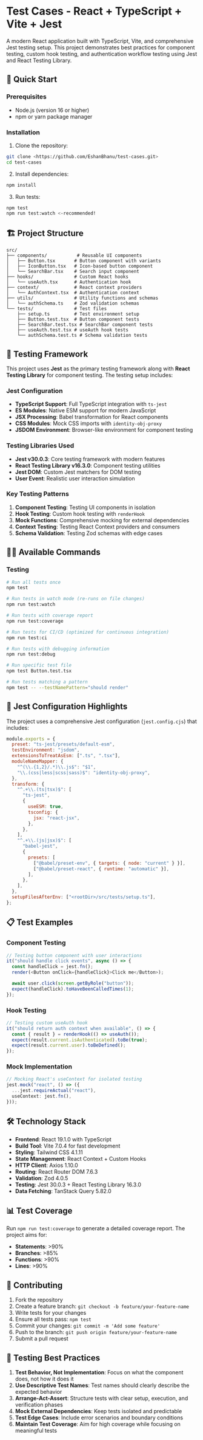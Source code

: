 # Test Cases - React + TypeScript + Vite + Jest

A modern React application built with TypeScript, Vite, and comprehensive Jest testing setup. This project demonstrates best practices for component testing, custom hook testing, and authentication workflow testing using Jest and React Testing Library.

## 🚀 Quick Start

### Prerequisites

- Node.js (version 16 or higher)
- npm or yarn package manager

### Installation

1. Clone the repository:

```bash
git clone <https://github.com/EshanBhanu/test-cases.git>
cd test-cases
```

2. Install dependencies:

```bash
npm install
```


3. Run tests:

```bash
npm test
npm run test:watch <-recommended!
```


## 🏗️ Project Structure

```
src/
├── components/           # Reusable UI components
│   ├── Button.tsx       # Button component with variants
│   ├── IconButton.tsx   # Icon-based button component
│   └── SearchBar.tsx    # Search input component
├── hooks/               # Custom React hooks
│   └── useAuth.tsx      # Authentication hook
├── context/             # React context providers
│   └── AuthContext.tsx  # Authentication context
├── utils/               # Utility functions and schemas
│   └── authSchema.ts    # Zod validation schemas
└── tests/               # Test files
    ├── setup.ts         # Test environment setup
    ├── Button.test.tsx  # Button component tests
    ├── SearchBar.test.tsx # SearchBar component tests
    ├── useAuth.test.tsx # useAuth hook tests
    └── authSchema.test.ts # Schema validation tests
```

## 🧪 Testing Framework

This project uses **Jest** as the primary testing framework along with **React Testing Library** for component testing. The testing setup includes:

### Jest Configuration

- **TypeScript Support**: Full TypeScript integration with `ts-jest`
- **ES Modules**: Native ESM support for modern JavaScript
- **JSX Processing**: Babel transformation for React components
- **CSS Modules**: Mock CSS imports with `identity-obj-proxy`
- **JSDOM Environment**: Browser-like environment for component testing

### Testing Libraries Used

- **Jest v30.0.3**: Core testing framework with modern features
- **React Testing Library v16.3.0**: Component testing utilities
- **Jest DOM**: Custom Jest matchers for DOM testing
- **User Event**: Realistic user interaction simulation

### Key Testing Patterns

1. **Component Testing**: Testing UI components in isolation
2. **Hook Testing**: Custom hook testing with `renderHook`
3. **Mock Functions**: Comprehensive mocking for external dependencies
4. **Context Testing**: Testing React Context providers and consumers
5. **Schema Validation**: Testing Zod schemas with edge cases

## 🏃‍♂️ Available Commands

### Testing

```bash
# Run all tests once
npm test

# Run tests in watch mode (re-runs on file changes)
npm run test:watch

# Run tests with coverage report
npm run test:coverage

# Run tests for CI/CD (optimized for continuous integration)
npm run test:ci

# Run tests with debugging information
npm run test:debug

# Run specific test file
npm test Button.test.tsx

# Run tests matching a pattern
npm test -- --testNamePattern="should render"
```

## 🔧 Jest Configuration Highlights

The project uses a comprehensive Jest configuration (`jest.config.cjs`) that includes:

```javascript
module.exports = {
  preset: "ts-jest/presets/default-esm",
  testEnvironment: "jsdom",
  extensionsToTreatAsEsm: [".ts", ".tsx"],
  moduleNameMapper: {
    "^(\\.{1,2}/.*)\\.js$": "$1",
    "\\.(css|less|scss|sass)$": "identity-obj-proxy",
  },
  transform: {
    "^.+\\.(ts|tsx)$": [
      "ts-jest",
      {
        useESM: true,
        tsconfig: {
          jsx: "react-jsx",
        },
      },
    ],
    "^.+\\.(js|jsx)$": [
      "babel-jest",
      {
        presets: [
          ["@babel/preset-env", { targets: { node: "current" } }],
          ["@babel/preset-react", { runtime: "automatic" }],
        ],
      },
    ],
  },
  setupFilesAfterEnv: ["<rootDir>/src/tests/setup.ts"],
};
```

## 📋 Test Examples

### Component Testing

```typescript
// Testing button component with user interactions
it("should handle click events", async () => {
  const handleClick = jest.fn();
  render(<Button onClick={handleClick}>Click me</Button>);

  await user.click(screen.getByRole("button"));
  expect(handleClick).toHaveBeenCalledTimes(1);
});
```

### Hook Testing

```typescript
// Testing custom useAuth hook
it("should return auth context when available", () => {
  const { result } = renderHook(() => useAuth());
  expect(result.current.isAuthenticated).toBe(true);
  expect(result.current.user).toBeDefined();
});
```

### Mock Implementation

```typescript
// Mocking React's useContext for isolated testing
jest.mock("react", () => ({
  ...jest.requireActual("react"),
  useContext: jest.fn(),
}));
```

## 🛠️ Technology Stack

- **Frontend**: React 19.1.0 with TypeScript
- **Build Tool**: Vite 7.0.4 for fast development
- **Styling**: Tailwind CSS 4.1.11
- **State Management**: React Context + Custom Hooks
- **HTTP Client**: Axios 1.10.0
- **Routing**: React Router DOM 7.6.3
- **Validation**: Zod 4.0.5
- **Testing**: Jest 30.0.3 + React Testing Library 16.3.0
- **Data Fetching**: TanStack Query 5.82.0

## 📊 Test Coverage

Run `npm run test:coverage` to generate a detailed coverage report. The project aims for:

- **Statements**: >90%
- **Branches**: >85%
- **Functions**: >90%
- **Lines**: >90%

## 🤝 Contributing

1. Fork the repository
2. Create a feature branch: `git checkout -b feature/your-feature-name`
3. Write tests for your changes
4. Ensure all tests pass: `npm test`
5. Commit your changes: `git commit -m 'Add some feature'`
6. Push to the branch: `git push origin feature/your-feature-name`
7. Submit a pull request

## 📝 Testing Best Practices

1. **Test Behavior, Not Implementation**: Focus on what the component does, not how it does it
2. **Use Descriptive Test Names**: Test names should clearly describe the expected behavior
3. **Arrange-Act-Assert**: Structure tests with clear setup, execution, and verification phases
4. **Mock External Dependencies**: Keep tests isolated and predictable
5. **Test Edge Cases**: Include error scenarios and boundary conditions
6. **Maintain Test Coverage**: Aim for high coverage while focusing on meaningful tests

